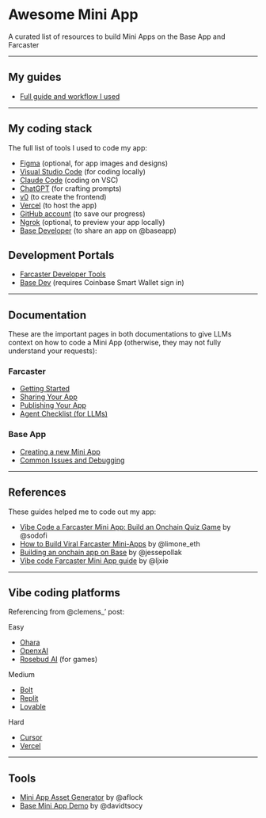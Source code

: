 # Awesome Mini App
A curated list of resources to build Mini Apps on the Base App and Farcaster

---

## My guides

- [Full guide and workflow I used](https://www.notion.so/Mini-App-Vibe-Coding-Guide-by-FIP-Crypto-28bc7c36702f80109f5ef517208506b0?pvs=21)

---

## My coding stack

The full list of tools I used to code my app:

- [Figma](http://figma.com/) (optional, for app images and designs)
- [Visual Studio Code](https://code.visualstudio.com/) (for coding locally)
- [Claude Code](https://www.claude.com/product/claude-code) (coding on VSC)
- [ChatGPT](https://chatgpt.com/) (for crafting prompts)
- [v0](https://v0.app/) (to create the frontend)
- [Vercel](https://vercel.com/) (to host the app)
- [GitHub account](https://github.com/) (to save our progress)
- [Ngrok](https://ngrok.com/) (optional, to preview your app locally)
- [Base Developer](https://www.base.dev/apps) (to share an app on @baseapp)

## Development Portals

- [Farcaster Developer Tools](https://farcaster.xyz/~/developers)
- [Base Dev](base.dev) (requires Coinbase Smart Wallet sign in)

---

## Documentation

These are the important pages in both documentations to give LLMs context on how to code a Mini App (otherwise, they may not fully understand your requests):

### Farcaster

- [Getting Started](https://miniapps.farcaster.xyz/docs/getting-started)
- [Sharing Your App](https://miniapps.farcaster.xyz/docs/guides/sharing)
- [Publishing Your App](https://miniapps.farcaster.xyz/docs/guides/publishing)
- [Agent Checklist (for LLMs)](https://miniapps.farcaster.xyz/docs/guides/agents-checklist)

### Base App

- [Creating a new Mini App](https://docs.base.org/mini-apps/quickstart/create-new-miniapp)
- [Common Issues and Debugging](https://docs.base.org/mini-apps/troubleshooting/common-issues)

---

## References

These guides helped me to code out my app:

- [Vibe Code a Farcaster Mini App: Build an Onchain Quiz Game](https://www.youtube.com/watch?v=m_wiF3UZDKw) by @sodofi
- [How to Build Viral Farcaster Mini-Apps](https://paragraph.com/@builders-garden/viral-farcaster-mini-apps) by @limone_eth
- [Building an onchain app on Base](https://x.com/jessepollak/status/1833580768695640414?s=46&t=Too4VrCX0Xdtj2pmf21YtA) by @jessepollak
- [Vibe code Farcaster Mini App guide](https://x.com/ljxie/status/1948975563877618143?s=46) by @ljxie

---

## Vibe coding platforms

Referencing from @clemens_’ post:

Easy

- [Ohara](https://ohara.ai/)
- [OpenxAI](https://x.com/OpenxAINetwork/status/1976681492752269480)
- [Rosebud AI](https://rosebud.ai/) (for games)

Medium

- [Bolt](https://bolt.new/)
- [Replit](https://replit.com/)
- [Lovable](https://lovable.dev/)

Hard

- [Cursor](https://cursor.com/)
- [Vercel](https://vercel.com/)

---

## Tools

- [Mini App Asset Generator](https://x.com/aflock/status/1977745182729683147?s=46) by @aflock
- [Base Mini App Demo](https://x.com/davidtsocy/status/1977830812168200433) by @davidtsocy
